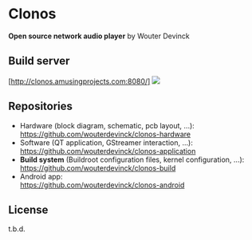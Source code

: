 Clonos
======
**Open source network audio player**
by Wouter Devinck

Build server
------------
[http://clonos.amusingprojects.com:8080/]
<a href='http://clonos.amusingprojects.com:8080/job/Nightly%20build/'><img src='http://clonos.amusingprojects.com:8080/buildStatus/icon?job=Nightly build'></a>

Repositories
------------
 * Hardware (block diagram, schematic, pcb layout, ...): <br />
   https://github.com/wouterdevinck/clonos-hardware
 * Software (QT application, GStreamer interaction, ...): <br />
   https://github.com/wouterdevinck/clonos-application
 * **Build system** (Buildroot configuration files, kernel configuration, ...): <br />
   https://github.com/wouterdevinck/clonos-build
 * Android app: <br />
   https://github.com/wouterdevinck/clonos-android

License
-------
t.b.d.
